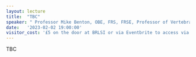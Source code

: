 ```yaml
---
layout: lecture
title:  "TBC"
speaker: " Professor Mike Benton, OBE, FRS, FRSE, Professor of Vertebrate Palaeontology, University of Bristol"
date:   '2023-02-02 19:00:00'
visitor_cost: '£5 on the door at BRLSI or via Eventbrite to access via Zoom'
---
```

TBC
